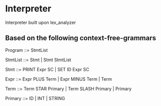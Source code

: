 # Interpreter
Interpreter built upon lex_analyzer

## Based on the following context-free-grammars

Program   ::= StmtList

StmtList  ::= Stmt | Stmt StmtList

Stmt      ::= PRINT Expr SC | SET ID Expr SC

Expr      ::= Expr PLUS Term | Expr MINUS Term | Term

Term      ::= Term STAR Primary | Term SLASH Primary | Primary

Primary ::= ID | INT | STRING
